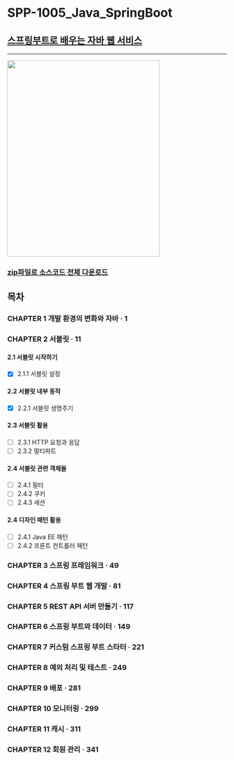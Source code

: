 # SPP-1005_Java_SpringBoot

## [스프링부트로 배우는 자바 웹 서비스](https://github.com/thecodinglive/JPub-JavaWebService)

----------------------------

<img src="https://i.imgur.com/yfYoywG.jpg"  width="350" height="450"/>

### [zip파일로 소스코드 전체 다운로드](https://github.com/thecodinglive/JPub-JavaWebService/archive/master.zip)

## 목차

### CHAPTER 1 개발 환경의 변화와 자바 · 1

### CHAPTER 2 서블릿 · 11

#### 2.1 서블릿 시작하기

- [x] 2.1.1 서블릿 설정

#### 2.2 서블릿 내부 동작

- [x] 2.2.1 서블릿 생명주기

#### 2.3 서블릿 활용

- [ ] 2.3.1 HTTP 요청과 응답
- [ ] 2.3.2 멀티파트

#### 2.4 서블릿 관련 객체들

- [ ] 2.4.1 필터
- [ ] 2.4.2 쿠키
- [ ] 2.4.3 세션

#### 2.4 디자인 패턴 활용

- [ ] 2.4.1 Java EE 패턴
- [ ] 2.4.2 프론트 컨트롤러 패턴

### CHAPTER 3 스프링 프레임워크 · 49

### CHAPTER 4 스프링 부트 웹 개발 · 81

### CHAPTER 5 REST API 서버 만들기 · 117

### CHAPTER 6 스프링 부트와 데이터 · 149

### CHAPTER 7 커스텀 스프링 부트 스타터 · 221

### CHAPTER 8 예외 처리 및 테스트 · 249

### CHAPTER 9 배포 · 281

### CHAPTER 10 모니터링 · 299

### CHAPTER 11 캐시 · 311

### CHAPTER 12 회원 관리 · 341
